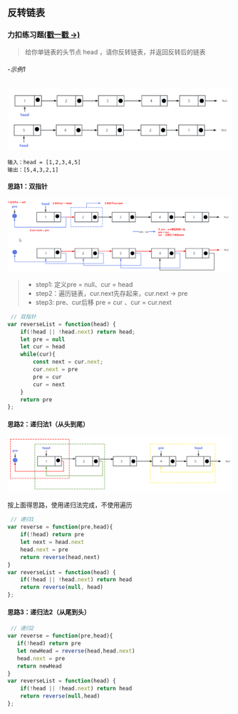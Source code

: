 ## 反转链表

### 力扣练习题[(戳一戳 ->)](https://leetcode.cn/problems/reverse-linked-list/)

> 给你单链表的头节点 head ，请你反转链表，并返回反转后的链表

###### -示例1
![图片](../../../public/lc_l10.png)
```
输入：head = [1,2,3,4,5]
输出：[5,4,3,2,1]
```

#### 思路1：双指针

![图片](../../../public/lc_l11.png)

> - step1: 定义pre = null、cur = head
> - step2：遍历链表，cur.next先存起来，cur.next -> pre
> - step3: pre、cur后移 pre = cur 、cur = cur.next

```js
 // 双指针
var reverseList = function(head) {
    if(!head || !head.next) return head;
    let pre = null 
    let cur = head 
    while(cur){
        const next = cur.next;
        cur.next = pre
        pre = cur
        cur = next 
    }
    return pre
};
```

#### 思路2：递归法1（从头到尾）
![图片](../../../public/lc_l12.png)

按上面得思路，使用递归法完成，不使用遍历
```js
 // 递归1
var reverse = function(pre,head){
    if(!head) return pre
    let next = head.next
    head.next = pre
    return reverse(head,next)
}
var reverseList = function(head) {
    if(!head || !head.next) return head
    return reverse(null, head)
};
```

#### 思路3：递归法2（从尾到头）

```js
 // 递归2
var reverse = function(pre,head){
   if(!head) return pre
   let newHead = reverse(head,head.next)
   head.next = pre
   return newHead
}
var reverseList = function(head) {
    if(!head || !head.next) return head
    return reverse(null,head)
};
```
